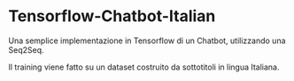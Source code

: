 # Tensorflow-Chatbot-Italian

Una semplice implementazione in Tensorflow di un Chatbot, utilizzando una Seq2Seq.

Il training viene fatto su un dataset costruito da sottotitoli in lingua Italiana.
